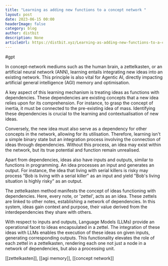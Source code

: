 ```yaml
---
title: "Learning as adding new functions to a concept network "
layout: post
date: 2023-06-15 00:00
headerImage: false
category: blog
author: distbit
description: None
articleUrl: https://distbit.xyz/Learning-as-adding-new-functions-to-a-concept-network-
---
```


#gpt 

In concept-network mediums such as the human brain, a zettelkasten, or an artificial neural network (ANN), learning entails integrating new ideas into an existing network. This principle is also vital for Agentic AI, directly impacting artificial general intelligence (AGI) memory and optimisation.

A key aspect of this learning mechanism is treating ideas as functions with dependencies. These dependencies are existing concepts that a new idea relies upon for its comprehension. For instance, to grasp the concept of inertia, it must be connected to the pre-existing idea of mass. Identifying these dependencies is crucial to the learning and contextualisation of new ideas.

Conversely, the new idea must also serve as a dependency for other concepts in the network, allowing for its utilisation. Therefore, learning isn't a simple binary state but an integration process involving the connection of ideas through dependencies. Without this process, an idea may exist within the network, but its true potential and function remain unrealised.

Apart from dependencies, ideas also have inputs and outputs, similar to functions in programming. An idea processes an input and generates an output. For instance, the idea that living with serial killers is risky may process "Bob is living with a serial killer" as an input and yield "Bob's living situation is highly risky" as an output.

The zettelkasten method manifests the concept of ideas functioning with dependencies. Here, every note, or 'zettel', acts as an idea. These zettels are linked to other notes, establishing a network of dependencies. In this system, ideas gain context and purpose, their value derived from the interdependencies they share with others.

With respect to inputs and outputs, Language Models (LLMs) provide an operational facet to ideas encapsulated in a zettel. The integration of these ideas with LLMs enables the execution of these ideas on given inputs, generating corresponding outputs. This functionality elevates the role of each zettel in a zettelkasten, rendering each one not just a node in a network of dependencies, but also a processing unit.

[[zettelkasten]], [[agi memory]], [[concept network]]